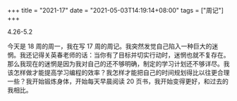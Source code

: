+++
title = "2021-17"
date = "2021-05-03T14:19:14+08:00"
tags = ["周记"]
+++

4.26-5.2

今天是 18 周的周一，我在写 17 周的周记。我突然发觉自己陷入一种巨大的迷惘。我还记得关英春老师的话：当你有了目标并切实行动时，迷惘也就不复存在。那么我现在的迷惘是因为我对自己的还不够明确，制定的学习计划还不够详尽。我该怎样做才能提高学习编程的效率？我怎样才能把自己的时间规划得比以往更合理一些？我开始锻炼身体，开始每天早晨阅读 20 页书，我开始变得更好，和过去的我相比。
